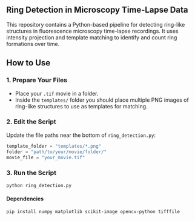 ## Ring Detection in Microscopy Time-Lapse Data

This repository contains a Python-based pipeline for detecting ring-like structures in fluorescence microscopy time-lapse recordings. It uses intensity projection and template matching to identify and count ring formations over time.

## How to Use

### 1. Prepare Your Files
- Place your `.tif` movie in a folder.
- Inside the `templates/` folder you should place multiple PNG images of ring-like structures to use as templates for matching.

### 2. Edit the Script

Update the file paths near the bottom of `ring_detection.py`:

```python
template_folder = "templates/*.png"
folder = "path/to/your/movie/folder/"
movie_file = "your_movie.tif"
```

### 3. Run the Script
`python ring_detection.py`

#### Dependencies
`pip install numpy matplotlib scikit-image opencv-python tifffile`
